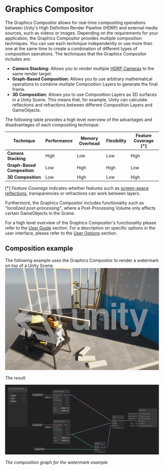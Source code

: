 # Graphics Compositor

The Graphics Compositor allows for real-time compositing operations between Unity's High Definition Render Pipeline (HDRP) and external media sources, such as videos or images. Depending on the requirements for your application, the Graphics Compositor provides multiple composition techniques. You can use each technique independently or use more than one at the same time to create a combination of different types of composition operations. The techniques that the Graphics Compositor includes are:
- **Camera Stacking:** Allows you to render multiple [HDRP Cameras](HDRP-Camera.md) to the same render target.
- **Graph-Based Composition:** Allows you to use arbitrary mathematical operations to combine multiple Composition Layers to generate the final frame.
- **3D Composition:** Allows you to use Composition Layers as 3D surfaces in a Unity Scene. This means that, for example, Unity can calculate reflections and refractions between different Composition Layers and GameObjects.

The following table provides a high level overview of the advantages and disadvantages of each compositing technique:

| **Technique** | **Performance** | **Memory Overhead** | **Flexibility** | **Feature Coverage [*]** |
| ------------- | ------------- |------------- | ------------- | ------------- |
| **Camera Stacking** | High | Low | Low | High |
| **Graph-Based Composition** | Low | High | High| Low |
| **3D Composition** | Low | High | Low | High |

[*] *Feature Coverage* indicates whether features such as [screen-space reflections](Override-Screen-Space-Reflection.md), transparencies or refractions can work between layers.

Furthermore, the Graphics Compositor includes functionality such as *"localized post-processing"*, where a Post-Processing Volume only affects certain GameObjects in the Scene. 

For a high level overview of the Graphics Compositor's functionality please refer to the [User Guide](Compositor-User-Guide.md) section. For a description on specific options in the user interface, please refer to the [User Options](Compositor-User-Options.md) section.

## Composition example

The following example uses the Graphics Compositor to render a watermark on top of a Unity Scene.
![](Images/Compositor-HDRPTemplateWithLogo.png)

*The result*


![](Images/Compositor-CompositorSimpleGraph.png)

*The composition graph for the watermark example*
